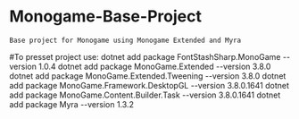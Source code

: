 # Monogame-Base-Project
    Base project for Monogame using Monogame Extended and Myra

#To presset project use:
    dotnet add package FontStashSharp.MonoGame --version 1.0.4
    dotnet add package MonoGame.Extended --version 3.8.0
    dotnet add package MonoGame.Extended.Tweening --version 3.8.0
    dotnet add package MonoGame.Framework.DesktopGL --version 3.8.0.1641
    dotnet add package MonoGame.Content.Builder.Task --version 3.8.0.1641
    dotnet add package Myra --version 1.3.2